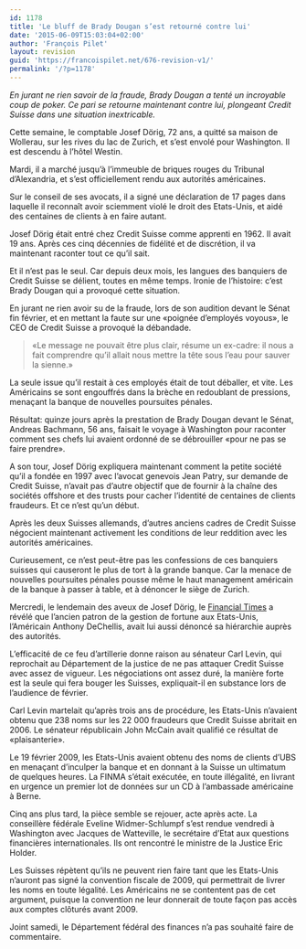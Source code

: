 ```yaml
---
id: 1178
title: 'Le bluff de Brady Dougan s’est retourné contre lui'
date: '2015-06-09T15:03:04+02:00'
author: 'François Pilet'
layout: revision
guid: 'https://francoispilet.net/676-revision-v1/'
permalink: '/?p=1178'
---
```


*En jurant ne rien savoir de la fraude, Brady Dougan a tenté un incroyable coup de poker. Ce pari se retourne maintenant contre lui, plongeant Credit Suisse dans une situation inextricable.*

Cette semaine, le comptable Josef Dörig, 72 ans, a quitté sa maison de Wollerau, sur les rives du lac de Zurich, et s’est envolé pour Washington. Il est descendu à l’hôtel Westin.

Mardi, il a marché jusqu’à l’immeuble de briques rouges du Tribunal d’Alexandria, et s’est officiellement rendu aux autorités américaines.

Sur le conseil de ses avocats, il a signé une déclaration de 17 pages dans laquelle il reconnaît avoir sciemment violé le droit des Etats-Unis, et aidé des centaines de clients à en faire autant.

Josef Dörig était entré chez Credit Suisse comme apprenti en 1962. Il avait 19 ans. Après ces cinq décennies de fidélité et de discrétion, il va maintenant raconter tout ce qu’il sait.

Et il n’est pas le seul. Car depuis deux mois, les langues des banquiers de Credit Suisse se délient, toutes en même temps. Ironie de l’histoire: c’est Brady Dougan qui a provoqué cette situation.

En jurant ne rien avoir su de la fraude, lors de son audition devant le Sénat fin février, et en mettant la faute sur une «poignée d’employés voyous», le CEO de Credit Suisse a provoqué la débandade.

> «Le message ne pouvait être plus clair, résume un ex-cadre: il nous a fait comprendre qu’il allait nous mettre la tête sous l’eau pour sauver la sienne.»

La seule issue qu’il restait à ces employés était de tout déballer, et vite. Les Américains se sont engouffrés dans la brèche en redoublant de pressions, menaçant la banque de nouvelles poursuites pénales.

Résultat: quinze jours après la prestation de Brady Dougan devant le Sénat, Andreas Bachmann, 56 ans, faisait le voyage à Washington pour raconter comment ses chefs lui avaient ordonné de se débrouiller «pour ne pas se faire prendre».

A son tour, Josef Dörig expliquera maintenant comment la petite société qu’il a fondée en 1997 avec l’avocat genevois Jean Patry, sur demande de Credit Suisse, n’avait pas d’autre objectif que de fournir à la chaîne des sociétés offshore et des trusts pour cacher l’identité de centaines de clients fraudeurs. Et ce n’est qu’un début.

Après les deux Suisses allemands, d’autres anciens cadres de Credit Suisse négocient maintenant activement les conditions de leur reddition avec les autorités américaines.

Curieusement, ce n’est peut-être pas les confessions de ces banquiers suisses qui causeront le plus de tort à la grande banque. Car la menace de nouvelles poursuites pénales pousse même le haut management américain de la banque à passer à table, et à dénoncer le siège de Zurich.

Mercredi, le lendemain des aveux de Josef Dörig, le [Financial Times](http://www.ft.com/intl/cms/s/0/4e9220fe-d040-11e3-af2b-00144feabdc0.html#slide0) a révélé que l’ancien patron de la gestion de fortune aux Etats-Unis, l’Américain Anthony DeChellis, avait lui aussi dénoncé sa hiérarchie auprès des autorités.

L’efficacité de ce feu d’artillerie donne raison au sénateur Carl Levin, qui reprochait au Département de la justice de ne pas attaquer Credit Suisse avec assez de vigueur. Les négociations ont assez duré, la manière forte est la seule qui fera bouger les Suisses, expliquait-il en substance lors de l’audience de février.

Carl Levin martelait qu’après trois ans de procédure, les Etats-Unis n’avaient obtenu que 238 noms sur les 22 000 fraudeurs que Credit Suisse abritait en 2006. Le sénateur républicain John McCain avait qualifié ce résultat de «plaisanterie».

Le 19 février 2009, les Etats-Unis avaient obtenu des noms de clients d’UBS en menaçant d’inculper la banque et en donnant à la Suisse un ultimatum de quelques heures. La FINMA s’était exécutée, en toute illégalité, en livrant en urgence un premier lot de données sur un CD à l’ambassade américaine à Berne.

Cinq ans plus tard, la pièce semble se rejouer, acte après acte. La conseillère fédérale Eveline Widmer-Schlumpf s’est rendue vendredi à Washington avec Jacques de Watteville, le secrétaire d’Etat aux questions financières internationales. Ils ont rencontré le ministre de la Justice Eric Holder.

Les Suisses répètent qu’ils ne peuvent rien faire tant que les Etats-Unis n’auront pas signé la convention fiscale de 2009, qui permettrait de livrer les noms en toute légalité. Les Américains ne se contentent pas de cet argument, puisque la convention ne leur donnerait de toute façon pas accès aux comptes clôturés avant 2009.

Joint samedi, le Département fédéral des finances n’a pas souhaité faire de commentaire.